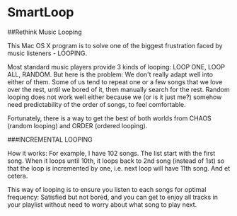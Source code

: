 # SmartLoop

##Rethink Music Looping

This Mac OS X program is to solve one of the biggest frustration faced by music listeners - LOOPING.

Most standard music players provide 3 kinds of looping: LOOP ONE, LOOP ALL, RANDOM. But here is the problem: We don't really adapt well into either of them. Some of us tend to repeat one or a few songs that we love over the rest, until we bored of it, then manually search for the rest. Random looping does not work well either because we (or is it just me?) somehow need predictability of the order of songs, to feel comfortable.

Fortunately, there is a way to get the best of both worlds from CHAOS (random looping) and ORDER (ordered looping).

###INCREMENTAL LOOPING

How it works: For example, I have 102 songs. The list start with the first song. When it loops until 10th, it loops back to 2nd song (instead of 1st) so that the loop is incremented by one, i.e. next loop will have 11th song. And et cetera.

This way of looping is to ensure you listen to each songs for optimal frequency: Satisfied but not bored, and you can get to enjoy all tracks in your playlist without need to worry about what song to play next.
